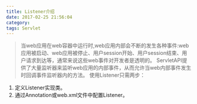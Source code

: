 ```yaml
---
title: Listener介绍
date: 2017-02-25 21:56:04
category:
tags: Servlet
---
```

> 当web应用在web容器中运行时,web应用内部会不断的发生各种事件:web应用被启动、web应用被停止、用户session开始、用户session结束、用户请求到达等，通常来说这些web事件对开发者是透明的。
> ServletAPI提供了大量监听器来监听web应用的内部事件，从而允许当web内部事件发生时回调事件监听器内的方法。
> 使用Listener只需两步：
 1. 定义Listener实现类。
 2. 通过Annotation或web.xml文件中配置Listener。

